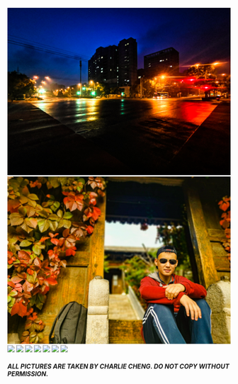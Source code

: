 ![](/docs/img/Beijing_WTown/1.jpg)
![](/docs/img/Beijing_WTown/2.jpg)
![](/docs/img/Beijing_WTown/3.jpg)
![](/docs/img/Beijing_WTown/4.jpg)
![](/docs/img/Beijing_WTown/5.jpg)
![](/docs/img/Beijing_WTown/6.jpg)
![](/docs/img/Beijing_WTown/7.jpg)
![](/docs/img/Beijing_WTown/8.jpg)
![](/docs/img/Beijing_WTown/9.jpg)

##### ALL PICTURES ARE TAKEN BY CHARLIE CHENG. DO NOT COPY WITHOUT PERMISSION.